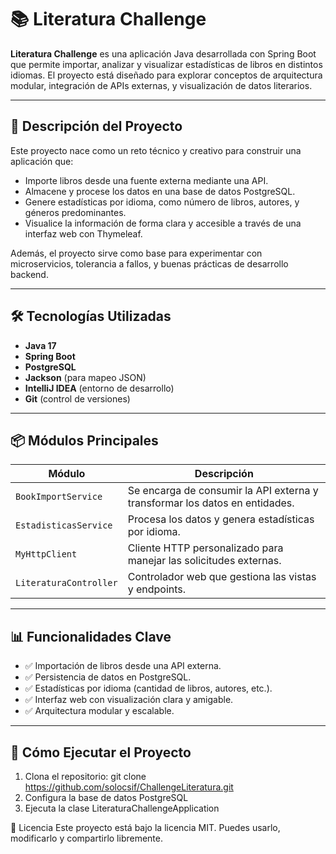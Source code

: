 # 📚 Literatura Challenge

**Literatura Challenge** es una aplicación Java desarrollada con Spring Boot que permite importar, analizar y visualizar estadísticas de libros en distintos idiomas. El proyecto está diseñado para explorar conceptos de arquitectura modular, integración de APIs externas, y visualización de datos literarios.

---

## 🚀 Descripción del Proyecto

Este proyecto nace como un reto técnico y creativo para construir una aplicación que:

- Importe libros desde una fuente externa mediante una API.
- Almacene y procese los datos en una base de datos PostgreSQL.
- Genere estadísticas por idioma, como número de libros, autores, y géneros predominantes.
- Visualice la información de forma clara y accesible a través de una interfaz web con Thymeleaf.

Además, el proyecto sirve como base para experimentar con microservicios, tolerancia a fallos, y buenas prácticas de desarrollo backend.

---

## 🛠️ Tecnologías Utilizadas

- **Java 17**
- **Spring Boot**
- **PostgreSQL**
- **Jackson** (para mapeo JSON)
- **IntelliJ IDEA** (entorno de desarrollo)
- **Git** (control de versiones)

---

## 📦 Módulos Principales

| Módulo                  | Descripción                                                                 |
|------------------------|-----------------------------------------------------------------------------|
| `BookImportService`    | Se encarga de consumir la API externa y transformar los datos en entidades. |
| `EstadisticasService`  | Procesa los datos y genera estadísticas por idioma.                         |
| `MyHttpClient`         | Cliente HTTP personalizado para manejar las solicitudes externas.           |
| `LiteraturaController` | Controlador web que gestiona las vistas y endpoints.                        |

---

## 📊 Funcionalidades Clave

- ✅ Importación de libros desde una API externa.
- ✅ Persistencia de datos en PostgreSQL.
- ✅ Estadísticas por idioma (cantidad de libros, autores, etc.).
- ✅ Interfaz web con visualización clara y amigable.
- ✅ Arquitectura modular y escalable.

---

## 🧪 Cómo Ejecutar el Proyecto

1. Clona el repositorio:
   git clone https://github.com/solocsif/ChallengeLiteratura.git
2. Configura la base de datos PostgreSQL
3. Ejecuta la clase LiteraturaChallengeApplication

📄 Licencia
Este proyecto está bajo la licencia MIT. Puedes usarlo, modificarlo y compartirlo libremente.

